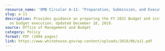 ```yaml
---
resource_name: 'OMB Circular A-11: "Preparation, Submission, and Execution of the Budget"'
slug: a-11
description: Provides guidance on preparing the FY 2021 Budget and instructions
  on budget execution. Updated December 18, 2019.
source: Office of Management and Budget
category: Policy
format: PDF (1004 pages)
link: https://www.whitehouse.gov/wp-content/uploads/2018/06/a11.pdf
---
```

